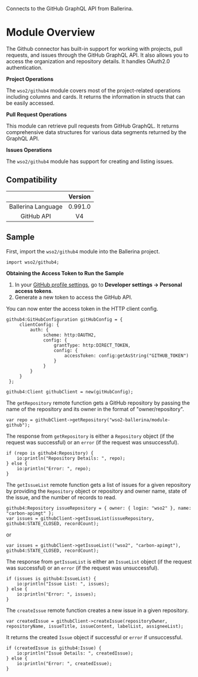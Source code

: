 Connects to the GitHub GraphQL API from Ballerina.

# Module Overview

The Github connector has built-in support for working with projects, pull requests, and issues through the GitHub GraphQL API. It also allows you to access the organization and repository details. It handles OAuth2.0 authentication.

**Project Operations**

The `wso2/github4` module covers most of the project-related operations including columns and cards. It returns the information in structs that can be easily accessed.

**Pull Request Operations**

This module can retrieve pull requests from GitHub GraphQL. It returns comprehensive data structures for various data segments returned by the GraphQL API.

**Issues Operations**

The `wso2/github4` module has support for creating and listing issues.


## Compatibility
|                             |       Version               |
|:---------------------------:|:---------------------------:|
| Ballerina Language          | 0.991.0                     |
| GitHub API                  | V4                          |

## Sample

First, import the `wso2/github4` module into the Ballerina project.

```ballerina
import wso2/github4;
```

**Obtaining the Access Token to Run the Sample**

1. In your [GitHub profile settings](https://github.com/settings/profile), go to **Developer settings -> Personal access tokens**.
2. Generate a new token to access the GitHub API.

You can now enter the access token in the HTTP client config.
```ballerina
github4:GitHubConfiguration gitHubConfig = {
     clientConfig: {
         auth: {
              scheme: http:OAUTH2,
              config: {
                  grantType: http:DIRECT_TOKEN,
                  config: {
                      accessToken: config:getAsString("GITHUB_TOKEN")
                  }
              }
         }
     }
 };
 
github4:Client githubClient = new(gitHubConfig);
```

The `getRepository` remote function gets a GitHub repository by passing the name of the repository and its owner in the format of "owner/repository".
```ballerina
var repo = githubClient->getRepository("wso2-ballerina/module-github");
```

The response from `getRepository` is either a `Repository` object (if the request was successful) or an `error` (if the request was unsuccessful).
```ballerina
if (repo is github4:Repository) {
    io:println("Repository Details: ", repo);
} else {
    io:println("Error: ", repo);
}
```

The `getIssueList` remote function gets a list of issues for a given repository by providing the `Repository` object or repository and owner name, state of the issue, and the number of records to read.

```ballerina
github4:Repository issueRepository = { owner: { login: "wso2" }, name: "carbon-apimgt" };
var issues = githubClient->getIssueList(issueRepository, github4:STATE_CLOSED, recordCount);
```
or
```ballerina
var issues = githubClient->getIssueList(("wso2", "carbon-apimgt"), github4:STATE_CLOSED, recordCount);
```

The response from `getIssueList` is either an `IssueList` object (if the request was successful) or an `error` (if the request was unsuccessful).

```ballerina
if (issues is github4:IssueList) {
    io:println("Issue List: ", issues);
} else {
    io:println("Error: ", issues);
}
```

The `createIssue` remote function creates a new issue in a given repository.

```ballerina
var createdIssue = githubClient->createIssue(repositoryOwner, repositoryName, issueTitle, issueContent, labelList, assigneeList);
```

It returns the created `Issue` object if successful or `error` if unsuccessful.

```ballerina
if (createdIssue is github4:Issue) {
    io:println("Issue Details: ", createdIssue);
} else {
    io:println("Error: ", createdIssue);
}
```
